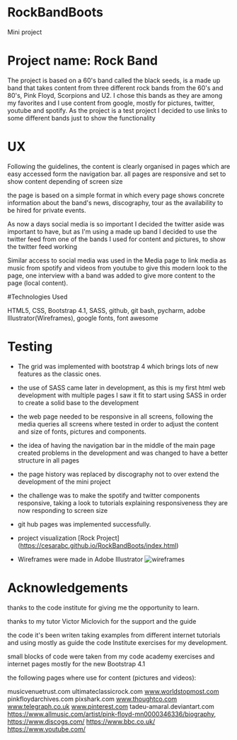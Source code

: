 # RockBandBoots
Mini project


 # Project name: Rock Band
 
The project is based on a 60's band called the black seeds, is a made up band that takes content from three different 
rock bands from the 60's and 80's, Pink Floyd, Scorpions and U2.
I chose this bands as they are among my favorites and I use content from google, mostly for pictures,
twitter, youtube and spotify.
As the project is a test project I decided to use links to some different bands just to show the functionality 


# UX

Following the guidelines, the content is clearly organised in pages which are easy accessed form the navigation bar.
all pages are responsive and set to show content depending of screen size

the page is based on a simple format in which every page shows concrete information about the band's news, discography, tour as the
availability to be hired for private events.

As now a days social media is so important I decided the twitter aside was important to have, but as I'm using a made up 
band I decided to use the twitter feed from one of the bands I used for content and pictures, to show the twitter feed working

Similar access to social media was used in the Media page to link media as music from spotify and videos from youtube to 
give this modern look to the page, one interview with a band was added to give more content to the page (local content).

#Technologies Used

HTML5,
CSS,
Bootstrap 4.1,
SASS,
github, 
git bash, 
pycharm,
adobe Illustrator(Wireframes),
google fonts,
font awesome


# Testing

- The grid was implemented with bootstrap 4 which brings lots of new features as the classic ones.

- the use of SASS came later in development, as this is my first html web development with multiple pages
I saw it fit to start using SASS in order to create a solid base to the development 

- the web page needed to be responsive in all screens, following the media queries all screens where tested in order to
adjust the content and size of fonts, pictures and components.

- the idea of having the navigation bar in the middle of the main page created problems in the development and was changed to
have a better structure in all pages 

- the page history was replaced by discography not to over extend the development of the mini project 

- the challenge was to make the spotify and twitter components responsive, taking a look to tutorials explaining responsiveness
they are now responding to screen size 

- git hub pages was implemented successfully.

* project visualization  [Rock Project] (https://cesarabc.github.io/RockBandBoots/index.html)


- Wireframes were made in Adobe Illustrator
![wireframes](https://cesarabc.github.io/RockBandBoots/wireframes/RockMockup.jpg)


# Acknowledgements

thanks to the code institute for giving me the opportunity to learn.

thanks to my tutor Victor Miclovich for the support and the guide

the code it's been writen taking examples from different internet tutorials and using mostly as guide the code Institute exercises for my development.

small blocks of code were taken from my code academy exercises and internet pages mostly for the new Bootstrap 4.1

the following pages where use for content (pictures and videos):

musicvenuetrust.com
ultimateclassicrock.com
www.worldstopmost.com
pinkfloydarchives.com
pixshark.com
www.thoughtco.com
www.telegraph.co.uk
www.pinterest.com
tadeu-amaral.deviantart.com
https://www.allmusic.com/artist/pink-floyd-mn0000346336/biography,
https://www.discogs.com/
https://www.bbc.co.uk/
https://www.youtube.com/
